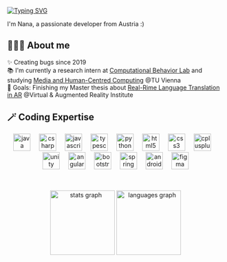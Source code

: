 
<a href="https://git.io/typing-svg"><img src="https://readme-typing-svg.demolab.com?font=Fira+Code&pause=1000&color=F79B8EFF&width=500&lines=Hi+there!+%3C3" alt="Typing SVG" /></a>
<p align="left">
  I'm Nana, a passionate developer from Austria :)
</p>

<h2 align="left">👩🏻‍💻 About me</h2>

<p align="left">
  ✨ Creating bugs since 2019 <br>
  📚 I'm currently a research intern at <a href="https://cbl.aalto.fi/">Computational Behavior Lab</a>  
  and studying <a href="https://informatics.tuwien.ac.at/master/media-and-human-centered-computing/">Media and Human-Centred Computing</a> @TU Vienna <br>
  🎯 Goals: Finishing my Master thesis about <a href="https://www.vr.tuwien.ac.at/topics/immersive-real-time-language-translator-for-augmented-reality/"> Real-Rime Language Translation in AR</a> @Virtual & Augmented Reality Institute <br>
</p>

<h2 align="left">🪄 Coding Expertise</h2>
<div align="center">
  <img src="https://cdn.jsdelivr.net/gh/devicons/devicon/icons/java/java-original.svg" height="40" alt="java logo"  />
  <img width="12" />
  <img src="https://cdn.jsdelivr.net/gh/devicons/devicon/icons/csharp/csharp-original.svg" height="40" alt="csharp logo"  />
  <img width="12" />
  <img src="https://cdn.jsdelivr.net/gh/devicons/devicon/icons/javascript/javascript-original.svg" height="40" alt="javascript logo"  />
  <img width="12" />
  <img src="https://cdn.jsdelivr.net/gh/devicons/devicon/icons/typescript/typescript-original.svg" height="40" alt="typescript logo"  />
  <img width="12" />
  <img src="https://cdn.jsdelivr.net/gh/devicons/devicon/icons/python/python-original.svg" height="40" alt="python logo"  />
  <img width="12" />
  <img src="https://cdn.jsdelivr.net/gh/devicons/devicon/icons/html5/html5-original.svg" height="40" alt="html5 logo"  />
  <img width="12" />
  <img src="https://cdn.jsdelivr.net/gh/devicons/devicon/icons/css3/css3-original.svg" height="40" alt="css3 logo"  />
  <img width="12" />
  <img src="https://cdn.jsdelivr.net/gh/devicons/devicon/icons/cplusplus/cplusplus-original.svg" height="40" alt="cplusplus logo"  />
  <img width="12" />
  <img src="https://cdn.jsdelivr.net/gh/devicons/devicon/icons/unity/unity-original.svg" height="40" alt="unity logo"  />
  <img width="12" />
  <img src="https://cdn.jsdelivr.net/gh/devicons/devicon/icons/angularjs/angularjs-original.svg" height="40" alt="angularjs logo"  />
  <img width="12" />
  <img src="https://cdn.jsdelivr.net/gh/devicons/devicon/icons/bootstrap/bootstrap-original.svg" height="40" alt="bootstrap logo"  />
  <img width="12" />
  <img src="https://cdn.jsdelivr.net/gh/devicons/devicon/icons/spring/spring-original.svg" height="40" alt="spring logo"  />
  <img width="12" />
  <img src="https://cdn.jsdelivr.net/gh/devicons/devicon/icons/android/android-original.svg" height="40" alt="android logo"  />
  <img width="12" />
  <img src="https://cdn.jsdelivr.net/gh/devicons/devicon/icons/figma/figma-original.svg" height="40" alt="figma logo"  />
</div>

<h2 align="left"></h2>
&nbsp;
<div align="center">
  <img src="https://github-readme-stats.vercel.app/api?username=basicasian&hide_title=false&hide_rank=true&show_icons=true&include_all_commits=true&count_private=true&disable_animations=false&theme=calm&locale=en&hide_border=true&order=1" height="150" alt="stats graph"/>
  <img src="https://github-readme-stats.vercel.app/api/top-langs?username=basicasian&locale=en&hide_title=false&layout=compact&card_width=320&langs_count=6&theme=calm&hide_border=true&order=2" height="150" alt="languages graph"  />
</div>
&nbsp;
<h2 align="left"></h2>


